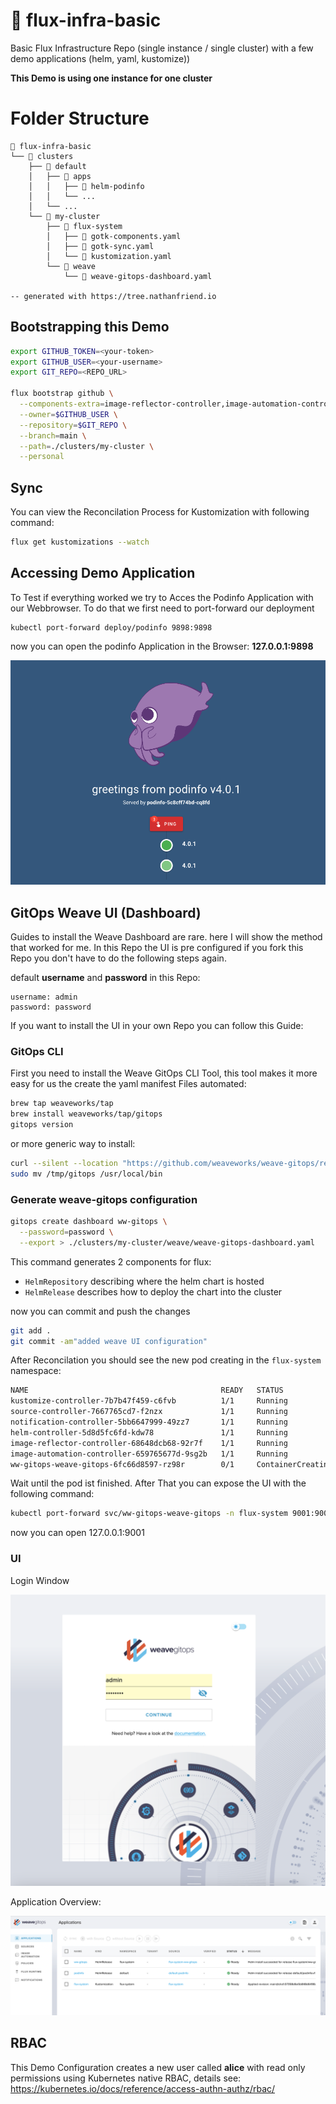 # 🤖 flux-infra-basic
Basic Flux Infrastructure Repo (single instance / single cluster) with a few demo applications (helm, yaml, kustomize))

**This Demo is using one instance for one cluster**

# Folder Structure

```
📁 flux-infra-basic
└── 📁 clusters
    ├── 📁 default
    │   ├── 📁 apps
    │   │   ├── 📁 helm-podinfo
    │   │   └── ...
    │   └── ...
    └── 📁 my-cluster
        ├── 📁 flux-system
        │   ├── 📄 gotk-components.yaml
        │   ├── 📄 gotk-sync.yaml
        │   └── 📄 kustomization.yaml
        └── 📁 weave
            └── 📄 weave-gitops-dashboard.yaml

-- generated with https://tree.nathanfriend.io
```

## Bootstrapping this Demo

```sh
export GITHUB_TOKEN=<your-token>
export GITHUB_USER=<your-username>
export GIT_REPO=<REPO_URL>

flux bootstrap github \
  --components-extra=image-reflector-controller,image-automation-controller \
  --owner=$GITHUB_USER \
  --repository=$GIT_REPO \
  --branch=main \
  --path=./clusters/my-cluster \
  --personal
```

## Sync

You can view the Reconcilation Process for Kustomization with following command:
```sh
flux get kustomizations --watch
```
## Accessing Demo Application

To Test if everything worked we try to Acces the Podinfo Application with our Webbrowser. To
do that we first need to port-forward our deployment

```
kubectl port-forward deploy/podinfo 9898:9898
```
now you can open the podinfo Application in the Browser: **127.0.0.1:9898**

<img src="https://github.com/lambrech-hsrt/flux-infra-basic/blob/main/.img/podinfo-app.png" alt="podinfo app">

## GitOps Weave UI (Dashboard)

Guides to install the Weave Dashboard are rare. here I will show the method that worked for me.
In this Repo the UI is pre configured if you fork this Repo you don't have to do the following steps again.

default **username** and **password** in this Repo:
```
username: admin
password: password
```

If you want to install the UI in your own Repo you can follow this Guide:

### GitOps CLI
First you need to install the Weave GitOps CLI Tool, this tool makes it more easy for us the create the yaml
manifest Files automated:

```sh
brew tap weaveworks/tap
brew install weaveworks/tap/gitops
gitops version
```

or more generic way to install:
```sh
curl --silent --location "https://github.com/weaveworks/weave-gitops/releases/download/v0.30.0/gitops-$(uname)-$(uname -m).tar.gz" | tar xz -C /tmp
sudo mv /tmp/gitops /usr/local/bin
```

### Generate weave-gitops configuration
```sh
gitops create dashboard ww-gitops \
  --password=password \
  --export > ./clusters/my-cluster/weave/weave-gitops-dashboard.yaml
```

This command generates 2 components for flux:
- ``HelmRepository`` describing where the helm chart is hosted
- ``HelmRelease`` describes how to deploy the chart into the cluster

now you can commit and push the changes 
```sh
git add .
git commit -am"added weave UI configuration"
```

After Reconcilation you should see the new pod creating in the ``flux-system`` namespace:
```sh
NAME                                           READY   STATUS              RESTARTS   AGE
kustomize-controller-7b7b47f459-c6fvb          1/1     Running             0          29m
source-controller-7667765cd7-f2nzx             1/1     Running             0          29m
notification-controller-5bb6647999-49zz7       1/1     Running             0          29m
helm-controller-5d8d5fc6fd-kdw78               1/1     Running             0          29m
image-reflector-controller-68648dcb68-92r7f    1/1     Running             0          28m
image-automation-controller-659765677d-9sg2b   1/1     Running             0          28m
ww-gitops-weave-gitops-6fc66d8597-rz98r        0/1     ContainerCreating   0          40s
```

Wait until the pod ist finished. After That you can expose the UI with the following command:
```sh
kubectl port-forward svc/ww-gitops-weave-gitops -n flux-system 9001:9001
```

now you can open 127.0.0.1:9001

### UI

Login Window

<img src="https://github.com/lambrech-hsrt/flux-infra-basic/blob/main/.img/login.png" alt="login screen">

Application Overview:

<img src="https://github.com/lambrech-hsrt/flux-infra-basic/blob/main/.img/applications.png" alt="app overview">

## RBAC
This Demo Configuration creates a new user called **alice** with read only permissions using Kubernetes native RBAC, details see: https://kubernetes.io/docs/reference/access-authn-authz/rbac/



